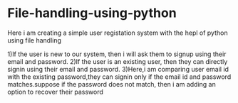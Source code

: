 # File-handling-using-python
Here i am creating a simple user registation system with the hepl of python using file handling

1)If the user is new to our system, then i will ask them to signup using their email and password.
2)If the user is an existing user, then they can directly signin using their email and password.
3)Here,i am comparing user email id with the existing password,they can signin only if the email id and password matches.suppose if the password does not match, then i am adding an option to recover their password 
